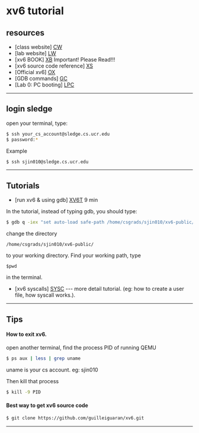 # xv6 tutorial


## resources
 * [class website] [CW]
 * [lab website] [LW]
 * [xv6 BOOK] [XB]   Important! Please Read!!!
 * [xv6 source code reference] [XS]
 * [Official xv6] [OX]
 * [GDB commands] [GC]
 * [Lab 0: PC booting] [LPC]
 
---
## login sledge

open your terminal, type: 
```sh
$ ssh your_cs_account@sledge.cs.ucr.edu 
$ password:*
```

Example

```sh
$ ssh sjin010@sledge.cs.ucr.edu
```

---

## Tutorials

 * [run xv6 & using gdb] [XV6T]   9 min 

In the tutorial, instead of typing gdb, you should type:
```sh
$ gdb q -iex "set auto-load safe-path /home/csgrads/sjin010/xv6-public/"
```

change the directory 

```
/home/csgrads/sjin010/xv6-public/
```

to your working directory.   Find your working path, type 
```
$pwd
```
in the terminal.


 
 * [xv6 syscalls] [SYSC]   ---  more detail tutorial. (eg: how to create a user file, how syscall works.).
 
---
## Tips 

#### How to exit xv6.
 open another terminal, find the process PID of running QEMU
```sh
$ ps aux | less | grep uname
```
uname is your cs account. eg: sjin010

Then kill that process

```sh
$ kill -9 PID
```

#### Best way to get xv6 source code
```sh
$ git clone https://github.com/guilleiguaran/xv6.git
```

---


 [LPC]: <http://www.cs.ucr.edu/~nael/cs153/labs/lab0.html>
[CW]: <http://www.cs.ucr.edu/~nael/cs153/>
[LW]: <http://www.cs.ucr.edu/~nael/cs153/labs/xv6.html>
[XB]: <https://pdos.csail.mit.edu/6.828/2014/xv6/book-rev8.pdf>
[XS]: <https://pdos.csail.mit.edu/6.828/2014/xv6/xv6-rev8.pdf>
[OX]: <https://pdos.csail.mit.edu/6.828/2014/xv6.html>
[GC]: <https://pdos.csail.mit.edu/6.828/2014/labguide.html>
[XV6T]: <https://www.youtube.com/watch?v=ktkAlbcoz7o> 
[SYSC]: <https://www.youtube.com/watch?v=vR6z2QGcoo8&feature=youtu.be>
[MDX]: <https://www.youtube.com/watch?v=2rAnCmXaOwo&ebc=ANyPxKpfkJea41eDHt0nTPlWIZnbD7ohhOUacMxlo09ixCvGQVdWiY7qguoMn951IXtTAcXi002enio4TN9TUx0iLC0STdhanw>
 
